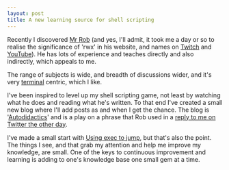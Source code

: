 ```yaml
---
layout: post
title: A new learning source for shell scripting
---
```

Recently I discovered [Mr Rob](https://rwx.gg) (and yes, I'll admit, it took me a day or so to realise the significance of 'rwx' in his website, and names on [Twitch](https://twitch.tv/rwxrob) and [YouTube](https://youtube.com/rwxrob)). He has lots of experience and teaches directly and also indirectly, which appeals to me.

The range of subjects is wide, and breadth of discussions wider, and it's very [terminal](https://twitter.com/search?q=%23TheFutureIsTerminal&src=typed_query) centric, which I like.

I've been inspired to level up my shell scripting game, not least by watching what he does and reading what he's written. To that end I've created a small new blog where I'll add posts as and when I get the chance. The blog is '[Autodidactics](https://qmacro.org/autodidactics/)' and is a play on a phrase that Rob used in a [reply to me on Twitter the other day](https://twitter.com/rwxrob/status/1311403209622204428).

I've made a small start with [Using exec to jump](https://qmacro.org/autodidactics/2020/10/03/using-exec-to-jump/), but that's also the point. The things I see, and that grab my attention and help me improve my knowledge, are small. One of the keys to continuous improvement and learning is adding to one's knowledge base one small gem at a time.
